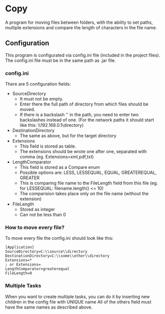# Copy
A program for moving files between folders, with the ability to set paths, multiple extensions and compare the length of characters in the file name.

## Configuration
This program is configurated via config.ini file (included in the project files).
The config.ini file must be in the same path as .jar file.

### config.ini
There are 5 configuration fields:
* SourceDirectory
  - It must not be empty.
  - Enter there the full path of directory from which files should be moved.
  - If there is a backslash '\' in the path, you need to enter two backslashes instead of one. (For the network paths it should start like this: \\\\192.168.0.1\\directory)
* DestinationDirectory
  - The same as above, but for the target directory
* Extensions
  - This field is stored as table.
  - The extensions should be wrote one after one, separated with comma (eg. Extensions=xml,pdf,txt)
* LengthComparator
  - This field is stored as a Compare enum
  - Possible options are: LESS, LESSEQUAL, EQUAL, GREATEREQUAL, GREATER
  - This is comparing file name to the FileLength field from this file (eg. for LESSEQUAL: filename.length() <= 10)
  - The comparision takes place only on the file name (without the extension)
* FileLength
  - Stored as integer
  - Can not be less than 0

 
### How to move every file?
To move every file the config.ini should look like this:
```
[Application]
SourceDirectory=C:\\source\\directory
DestinationDirectory=C:\\some\\other\\directory
Extensions=*
; or Extensions=
LengthComparator=greaterequal
FileLength=0
```

### Multiple Tasks
When you want to create multiple tasks, you can do it by inserting new children in the config file with UNIQUE name
All of the others field must have the same names as described above.

